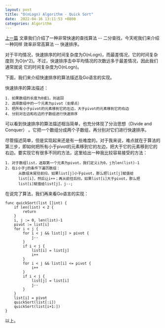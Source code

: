 ```yaml
---
layout: post
title: "O(nLogn) Algorithm - Quick Sort"
date:  2022-04-16 13:11:53 +0800
categories: Algorithm
---
```


[上一篇](https://guo-sj.github.io/algorithm/2022/04/16/binary-search.html)
文章我们介绍了一种非常快速的查找算法 -- 二分查找，今天呢我们来介绍一种同样
效率非常高算法 -- 快速排序。

对于平均情况，快速排序的时间复杂度为O(nLogn)，而最差情况，它的时间复杂度则
为O(n^2)。不过，快速排序击中平均情况的次数远多于最差情况，因此我们通常就说
它的时间复杂度为O(nLogn)。

下面，我们来介绍快速排序的算法描述及Go语言的实现。

快速排序的算法描述：
```
1. 如果数组的长度为0或1，则返回
2. 选择数组中的一个元素为pivot（支撑点）
3. 把所有小于pivot的元素移到它的左边，大于pivot的元素移到它的右边
4. 分别对左边和右边的子数组进行快速排序
```
可以看到快速排序的算法描述相当简单，也充分体现了分治思想（Divide and Conquer）
。它把一个数组分成两个子数组，再分别对它们进行快速排序。

尽管描述简单，但是实现起来还是有一些难度的。对于我来说，难点就在于算法的
第三步，即如何把所有小于pivot的元素移到它的左边，把大于它的元素移到它的
右边。要实现它有很多不同的方法，这里给出一种我比较容易接受的方法：
```
1. 对于数组list，选取第一个元素为pivot，我们定义i为0，j为len(list)-1
2. 在i小于j的条件下遍历数组：
      从数组末尾往前扫，如果list[j]小于pivot，那么把list[j]赋值给
      list[i]，然后让i++；再从前往后扫，如果list[i]大于pivot，那么把
      list[i]赋值给list[j]，j--;
```

在说完了算法，我们再来看Go语言的实现：
```
func quickSort(list []int) {
    if len(list) < 2 {
        return
    }
    i, j := 0, len(list)-1
    pivot := list[i]
    for i < j {
        for i < j && list[j] > pivot {
            j--
        }
        if i < j {
            list[i] = list[j]
            i++
        }
        for i < j && list[i] <= pivot {
            i++
        }
        if i < j {
            list[j] = list[i]
            j--
        }
    }
    list[i] = pivot
    quickSort(list[:i])
    quickSort(list[i+1:])
}

```

以上。
